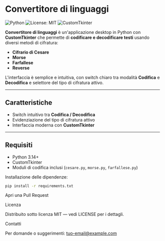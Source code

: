 # Convertitore di linguaggi

![Python](https://img.shields.io/badge/Python-3.14+-blue?logo=python)
![License: MIT](https://img.shields.io/badge/License-MIT-green)
![CustomTkinter](https://img.shields.io/badge/CustomTkinter-UI-orange)

**Convertitore di linguaggi** è un'applicazione desktop in Python con **CustomTkinter** che permette di **codificare e decodificare testi** usando diversi metodi di cifratura:

- **Cifrario di Cesare**
- **Morse**
- **Farfallese**
- **Reverse**

L'interfaccia è semplice e intuitiva, con switch chiaro tra modalità **Codifica** e **Decodifica** e selettore del tipo di cifratura attivo.

---

## Caratteristiche

- Switch intuitivo tra **Codifica / Decodifica**  
- Evidenziazione del tipo di cifratura attivo  
- Interfaccia moderna con **CustomTkinter**  
---

## Requisiti

- Python 3.14+  
- CustomTkinter  
- Moduli di codifica inclusi (`cesare.py`, `morse.py`, `farfallese.py`)

Installazione delle dipendenze:

```bash
pip install -r requirements.txt
```

Apri una Pull Request

Licenza

Distribuito sotto licenza MIT — vedi LICENSE
 per i dettagli.

Contatti

Per domande o suggerimenti: tuo-email@example.com
